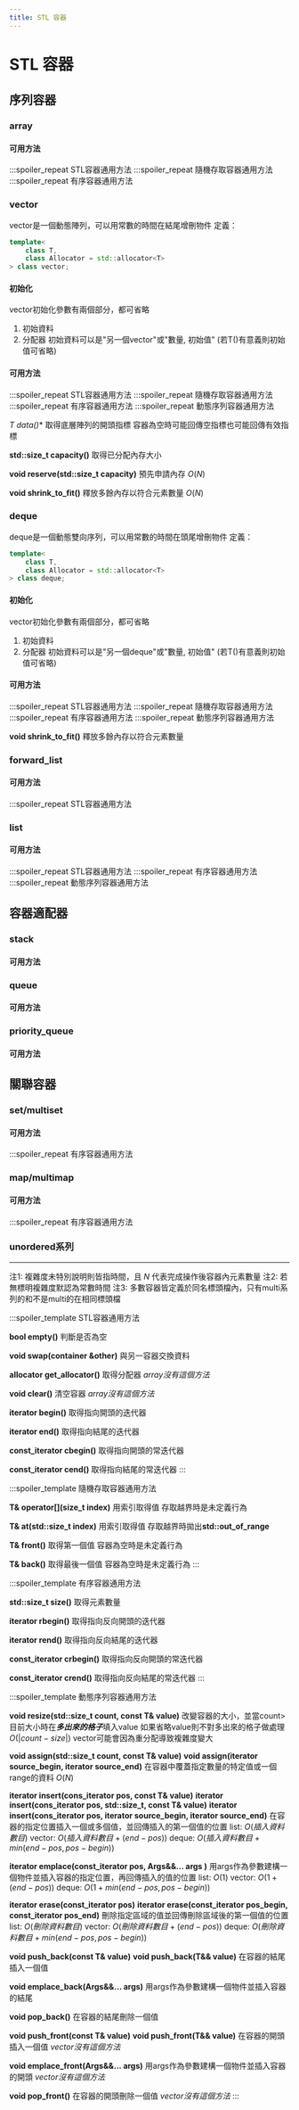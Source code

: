 ```yaml
---
title: STL 容器
---
```

# STL 容器
## 序列容器
### array
#### 可用方法
:::spoiler_repeat STL容器通用方法
:::spoiler_repeat 隨機存取容器通用方法
:::spoiler_repeat 有序容器通用方法
### vector
vector是一個動態陣列，可以用常數的時間在結尾增刪物件
定義：
```cpp
template<
    class T,
    class Allocator = std::allocator<T>
> class vector;
```
#### 初始化
vector初始化參數有兩個部分，都可省略
1. 初始資料
2. 分配器
初始資料可以是"另一個vector"或"數量, 初始值"
(若T()有意義則初始值可省略)
#### 可用方法
:::spoiler_repeat STL容器通用方法
:::spoiler_repeat 隨機存取容器通用方法
:::spoiler_repeat 有序容器通用方法
:::spoiler_repeat 動態序列容器通用方法

**T* data()**
取得底層陣列的開頭指標
容器為空時可能回傳空指標也可能回傳有效指標

**std::size_t capacity()**
取得已分配內存大小

**void reserve(std::size_t capacity)**
預先申請內存
$O(N)$

**void shrink_to_fit()**
釋放多餘內存以符合元素數量
$O(N)$

### deque
deque是一個動態雙向序列，可以用常數的時間在頭尾增刪物件
定義：
```cpp
template<
    class T,
    class Allocator = std::allocator<T>
> class deque;
```
#### 初始化
vector初始化參數有兩個部分，都可省略
1. 初始資料
2. 分配器
初始資料可以是"另一個deque"或"數量, 初始值"
(若T()有意義則初始值可省略)
#### 可用方法
:::spoiler_repeat STL容器通用方法
:::spoiler_repeat 隨機存取容器通用方法
:::spoiler_repeat 有序容器通用方法
:::spoiler_repeat 動態序列容器通用方法

**void shrink_to_fit()**
釋放多餘內存以符合元素數量

### forward_list
#### 可用方法
:::spoiler_repeat STL容器通用方法
### list
#### 可用方法
:::spoiler_repeat STL容器通用方法
:::spoiler_repeat 有序容器通用方法
:::spoiler_repeat 動態序列容器通用方法
## 容器適配器
### stack
#### 可用方法
### queue
#### 可用方法
### priority_queue
#### 可用方法
## 關聯容器
### set/multiset
#### 可用方法
:::spoiler_repeat 有序容器通用方法
### map/multimap
#### 可用方法
:::spoiler_repeat 有序容器通用方法
### unordered系列

***
注1: 複雜度未特別說明則皆指時間，且 $N$ 代表完成操作後容器內元素數量
注2: 若無標明複雜度默認為常數時間
注3: 多數容器皆定義於同名標頭檔內，只有multi系列的和不是multi的在相同標頭檔

:::spoiler_template STL容器通用方法

**bool empty()**
判斷是否為空

**void swap(container &other)**
與另一容器交換資料

**allocator get_allocator()**
取得分配器
*array沒有這個方法*

**void clear()**
清空容器
*array沒有這個方法*

**iterator begin()**
取得指向開頭的迭代器

**iterator end()**
取得指向結尾的迭代器

**const_iterator cbegin()**
取得指向開頭的常迭代器

**const_iterator cend()**
取得指向結尾的常迭代器
:::

:::spoiler_template 隨機存取容器通用方法

**T& operator[]\(size_t index)**
用索引取得值
存取越界時是未定義行為

**T& at(std::size_t index)**
用索引取得值
存取越界時拋出**std::out_of_range**

**T& front()**
取得第一個值
容器為空時是未定義行為

**T& back()**
取得最後一個值
容器為空時是未定義行為
:::

:::spoiler_template 有序容器通用方法

**std::size_t size()**
取得元素數量

**iterator rbegin()**
取得指向反向開頭的迭代器

**iterator rend()**
取得指向反向結尾的迭代器

**const_iterator crbegin()**
取得指向反向開頭的常迭代器

**const_iterator crend()**
取得指向反向結尾的常迭代器
:::

:::spoiler_template 動態序列容器通用方法
    
**void resize(std::size_t count, const T& value)**
改變容器的大小，並當count>目前大小時在***多出來的格子***填入value
如果省略value則不對多出來的格子做處理
$O(|count - size|)$
vector可能會因為重分配導致複雜度變大

**void assign(std::size_t count, const T& value)**
**void assign(iterator source_begin, iterator source_end)**
在容器中覆蓋指定數量的特定值或一個range的資料
$O(N)$

**iterator insert(cons_iterator pos, const T& value)**
**iterator insert(cons_iterator pos, std::size_t, const T& value)**
**iterator insert(cons_iterator pos, iterator source_begin, iterator source_end)**
在容器的指定位置插入一個或多個值，並回傳插入的第一個值的位置
list: $O(插入資料數目)$
vector: $O(插入資料數目 + (end-pos))$
deque: $O(插入資料數目 + min(end-pos,pos-begin))$

**iterator emplace(const_iterator pos, Args&&... args )**
用args作為參數建構一個物件並插入容器的指定位置，再回傳插入的值的位置
list: $O(1)$
vector: $O(1 + (end-pos))$
deque: $O(1 + min(end-pos,pos-begin))$

**iterator erase(const_iterator pos)**
**iterator erase(const_iterator pos_begin, const_iterator pos_end)**
刪除指定區域的值並回傳刪除區域後的第一個值的位置
list: $O(刪除資料數目)$
vector: $O(刪除資料數目 + (end-pos))$
deque: $O(刪除資料數目 + min(end-pos,pos-begin))$

**void push_back(const T& value)**
**void push_back(T&& value)**
在容器的結尾插入一個值

**void emplace_back(Args&&... args)**
用args作為參數建構一個物件並插入容器的結尾

**void pop_back()**
在容器的結尾刪除一個值

**void push_front(const T& value)**
**void push_front(T&& value)**
在容器的開頭插入一個值
*vector沒有這個方法*

**void emplace_front(Args&&... args)**
用args作為參數建構一個物件並插入容器的開頭
*vector沒有這個方法*

**void pop_front()**
在容器的開頭刪除一個值
*vector沒有這個方法*
:::